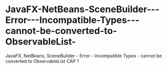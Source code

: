 # JavaFX-NetBeans-SceneBuilder---Error---Incompatible-Types---cannot-be-converted-to-ObservableList-
JavaFX, NetBeans, SceneBuilder - Error - Incompatible Types - cannot be converted to ObservableList CAP 1
